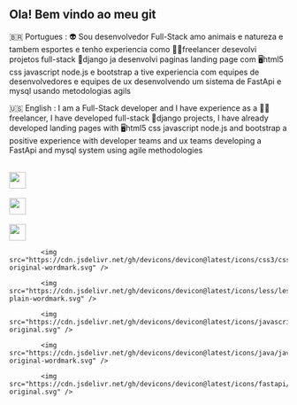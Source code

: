 ## Ola! Bem vindo ao meu git


🇧🇷 Portugues : 
  👽 Sou desenvolvedor Full-Stack amo animais e natureza e tambem esportes e tenho experiencia como 🧑‍💻freelancer desevolvi projetos full-stack 🐍django ja desenvolvi paginas landing page com 🖥️html5 css javascript node.js e bootstrap 
      a tive experiencia com equipes de desenvolvedores e equipes de ux desenvolvendo um sistema de FastApi e mysql usando metodologias agils  
      
🇺🇸 English : 
   I am a Full-Stack developer and I have experience as a 🧑‍💻freelancer, I have developed full-stack 🐍django projects, I have already developed landing pages with 🖥️html5 css javascript node.js and bootstrap 
      a positive experience with developer teams and ux teams developing a FastApi and mysql system using agile methodologies


<div style='inline-block'><br>
      <img src="https://cdn.jsdelivr.net/gh/devicons/devicon@latest/icons/python/python-original-wordmark.svg" height=30 width=30 />
</div>      
<div style='inline-block'><br>
      <img src="https://cdn.jsdelivr.net/gh/devicons/devicon@latest/icons/django/django-plain-wordmark.svg" ht=30 width=30 />
  </div>
<div style='inline-block'><br>
      <img src="https://cdn.jsdelivr.net/gh/devicons/devicon@latest/icons/html5/html5-original-wordmark.svg" ht=30 width=30/>
</div>
          
            <img src="https://cdn.jsdelivr.net/gh/devicons/devicon@latest/icons/css3/css3-original-wordmark.svg" />
          
            <img src="https://cdn.jsdelivr.net/gh/devicons/devicon@latest/icons/less/less-plain-wordmark.svg" />
          
            <img src="https://cdn.jsdelivr.net/gh/devicons/devicon@latest/icons/javascript/javascript-original.svg" />
          
            <img src="https://cdn.jsdelivr.net/gh/devicons/devicon@latest/icons/java/java-original-wordmark.svg" />
          
            <img src="https://cdn.jsdelivr.net/gh/devicons/devicon@latest/icons/fastapi/fastapi-original.svg" />
          

